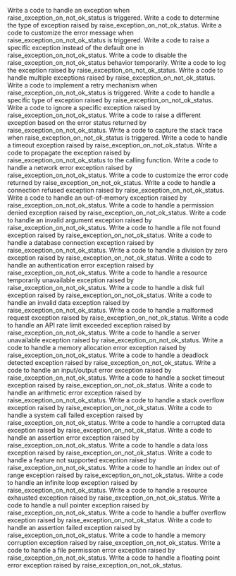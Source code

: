 Write a code to handle an exception when raise_exception_on_not_ok_status is triggered.
Write a code to determine the type of exception raised by raise_exception_on_not_ok_status.
Write a code to customize the error message when raise_exception_on_not_ok_status is triggered.
Write a code to raise a specific exception instead of the default one in raise_exception_on_not_ok_status.
Write a code to disable the raise_exception_on_not_ok_status behavior temporarily.
Write a code to log the exception raised by raise_exception_on_not_ok_status.
Write a code to handle multiple exceptions raised by raise_exception_on_not_ok_status.
Write a code to implement a retry mechanism when raise_exception_on_not_ok_status is triggered.
Write a code to handle a specific type of exception raised by raise_exception_on_not_ok_status.
Write a code to ignore a specific exception raised by raise_exception_on_not_ok_status.
Write a code to raise a different exception based on the error status returned by raise_exception_on_not_ok_status.
Write a code to capture the stack trace when raise_exception_on_not_ok_status is triggered.
Write a code to handle a timeout exception raised by raise_exception_on_not_ok_status.
Write a code to propagate the exception raised by raise_exception_on_not_ok_status to the calling function.
Write a code to handle a network error exception raised by raise_exception_on_not_ok_status.
Write a code to customize the error code returned by raise_exception_on_not_ok_status.
Write a code to handle a connection refused exception raised by raise_exception_on_not_ok_status.
Write a code to handle an out-of-memory exception raised by raise_exception_on_not_ok_status.
Write a code to handle a permission denied exception raised by raise_exception_on_not_ok_status.
Write a code to handle an invalid argument exception raised by raise_exception_on_not_ok_status.
Write a code to handle a file not found exception raised by raise_exception_on_not_ok_status.
Write a code to handle a database connection exception raised by raise_exception_on_not_ok_status.
Write a code to handle a division by zero exception raised by raise_exception_on_not_ok_status.
Write a code to handle an authentication error exception raised by raise_exception_on_not_ok_status.
Write a code to handle a resource temporarily unavailable exception raised by raise_exception_on_not_ok_status.
Write a code to handle a disk full exception raised by raise_exception_on_not_ok_status.
Write a code to handle an invalid data exception raised by raise_exception_on_not_ok_status.
Write a code to handle a malformed request exception raised by raise_exception_on_not_ok_status.
Write a code to handle an API rate limit exceeded exception raised by raise_exception_on_not_ok_status.
Write a code to handle a server unavailable exception raised by raise_exception_on_not_ok_status.
Write a code to handle a memory allocation error exception raised by raise_exception_on_not_ok_status.
Write a code to handle a deadlock detected exception raised by raise_exception_on_not_ok_status.
Write a code to handle an input/output error exception raised by raise_exception_on_not_ok_status.
Write a code to handle a socket timeout exception raised by raise_exception_on_not_ok_status.
Write a code to handle an arithmetic error exception raised by raise_exception_on_not_ok_status.
Write a code to handle a stack overflow exception raised by raise_exception_on_not_ok_status.
Write a code to handle a system call failed exception raised by raise_exception_on_not_ok_status.
Write a code to handle a corrupted data exception raised by raise_exception_on_not_ok_status.
Write a code to handle an assertion error exception raised by raise_exception_on_not_ok_status.
Write a code to handle a data loss exception raised by raise_exception_on_not_ok_status.
Write a code to handle a feature not supported exception raised by raise_exception_on_not_ok_status.
Write a code to handle an index out of range exception raised by raise_exception_on_not_ok_status.
Write a code to handle an infinite loop exception raised by raise_exception_on_not_ok_status.
Write a code to handle a resource exhausted exception raised by raise_exception_on_not_ok_status.
Write a code to handle a null pointer exception raised by raise_exception_on_not_ok_status.
Write a code to handle a buffer overflow exception raised by raise_exception_on_not_ok_status.
Write a code to handle an assertion failed exception raised by raise_exception_on_not_ok_status.
Write a code to handle a memory corruption exception raised by raise_exception_on_not_ok_status.
Write a code to handle a file permission error exception raised by raise_exception_on_not_ok_status.
Write a code to handle a floating point error exception raised by raise_exception_on_not_ok_status.
